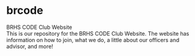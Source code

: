 # brcode
BRHS CODE Club Website</br>
This is our repository for the BRHS CODE Club Website. The website has information on how to join, what we do, a little about our officers and advisor, and more!
